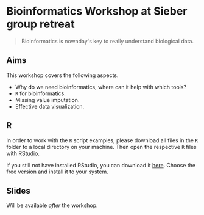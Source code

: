# Bioinformatics Workshop at Sieber group retreat
> Bioinformatics is nowaday's key to really understand biological data.


## Aims
This workshop covers the following aspects.
- Why do we need bioinformatics, where can it help with which tools?
- `R` for bioinformatics.
- Missing value imputation.
- Effective data visualization.


## R
In order to work with the `R` script examples, please download all files
in the `R` folder to a local directory on your machine. Then open the
respective `R` files with RStudio.

If you still not have installed RStudio, you can download it
[here](https://www.rstudio.com/products/rstudio/download/). Choose the
free version and install it to your system.


## Slides
Will be available *after* the workshop.
